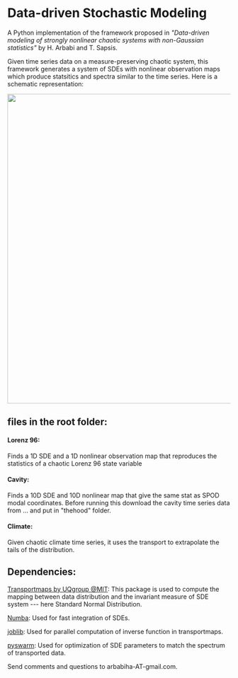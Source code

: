 # Data-driven Stochastic Modeling
A Python implementation of the framework proposed in  *"Data-driven modeling of strongly nonlinear chaotic systems with non-Gaussian statistics"*
 by H. Arbabi and T. Sapsis.
 
Given time series data on a measure-preserving chaotic system, this framework generates a system of SDEs with nonlinear observation maps which produce statsitics and spectra similar to the time series. Here is a schematic representation:

<img src="https://github.com/arbabiha/StochasticModelingwData/blob/master/thehood/FrameworkSketch.png" width="700">

## files in the root folder:

#### Lorenz 96: 
Finds a 1D SDE and a 1D nonlinear observation map that reproduces the statistics of a chaotic Lorenz 96 state variable

#### Cavity: 
Finds a 10D SDE and 10D nonlinear map that give the same stat as SPOD modal coordinates. Before running this download the cavity time series data from ... and put in "thehood" folder.

#### Climate: 
Given chaotic climate time series, it uses the transport to extrapolate the tails of the distribution.


## Dependencies:

[Transportmaps by UQgroup @MIT](https://transportmaps.mit.edu/docs/): This package is used to compute the mapping between data distribution and the invariant measure of SDE system --- here Standard Normal Distribution.

[Numba](https://numba.pydata.org/): Used for fast integration of SDEs.

[joblib](https://joblib.readthedocs.io/en/latest/): Used for parallel computation of inverse function in transportmaps.

[pyswarm](https://pythonhosted.org/pyswarm/): Used for optimization of SDE parameters to match the spectrum of transported data.

Send comments and questions to arbabiha-AT-gmail.com.

